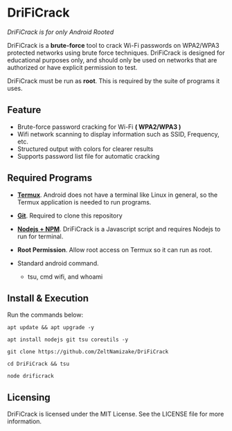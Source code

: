 # DriFiCrack
_DriFiCrack is for only Android Rooted_

DriFiCrack is a **brute-force** tool to crack Wi-Fi passwords on WPA2/WPA3 
protected networks using brute force techniques. DriFiCrack is designed for educational purposes only, and should only be used on networks 
that are authorized or have explicit permission to test. 

DriFiCrack must be run as **root**. This is required by the suite 
of programs it uses.

## Feature
- Brute-force password cracking for Wi-Fi **( WPA2/WPA3 )**
- Wifi network scanning to display information such as SSID, Frequency, etc.
- Structured output with colors for clearer results
- Supports password list file for automatic cracking

## Required Programs

* [__Termux__](https://f-droid.org/packages/com.termux/). Android does not have a terminal like Linux in general, so the Termux application is needed to run programs.
* [__Git__](https://git-scm.com/downloads). Required to clone this repository
* [__Nodejs + NPM__](https://nodejs.org). DriFiCrack is a Javascript script and requires Nodejs to run for terminal.
* __Root Permission__. Allow root access on Termux so it can run as root.

* Standard android command.
  * tsu, cmd wifi, and whoami

## Install & Execution
Run the commands below:

`apt update && apt upgrade -y`

`apt install nodejs git tsu coreutils -y`

`git clone https://github.com/ZeltNamizake/DriFiCrack`

`cd DriFiCrack && tsu`

`node drificrack`

## Licensing
DriFiCrack is licensed under the MIT License. See the LICENSE file for more information.
